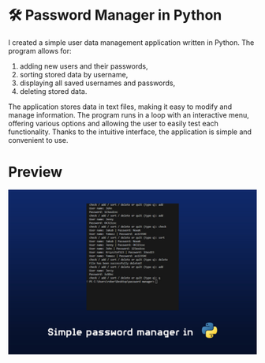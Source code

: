 # 🛠️ Password Manager in Python
I created a simple user data management application written in Python. The program allows for:
  1. adding new users and their passwords,
  2. sorting stored data by username,
  3. displaying all saved usernames and passwords,
  4. deleting stored data.

The application stores data in text files, making it easy to modify and manage information.
The program runs in a loop with an interactive menu, offering various options and allowing the user to easily test each functionality. Thanks to the intuitive interface, the application is simple and convenient to use.

# Preview
![image-alt](https://github.com/robertmichalak17/Password-Manager/blob/836a6ee489e098a49b4f331dc9f83c46bf424853/password_manager_preview.jpg)
